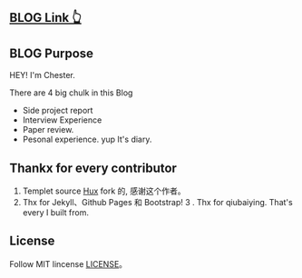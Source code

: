 


 


## [BLOG Link 👆](https://chesterhsieh.github.io/)

## BLOG Purpose

HEY! I'm Chester. 


There are 4 big chulk in this Blog
- Side project report
- Interview Experience
- Paper review.
- Pesonal experience. yup It's diary.


## Thankx for every contributor

1. Templet source [Hux](https://github.com/Huxpro/huxpro.github.io) fork 的, 感谢这个作者。 
2. Thx for Jekyll、Github Pages 和 Bootstrap!
3 . Thx for qiubaiying. That's every I built from.

## License

Follow MIT lincense [LICENSE](https://github.com/qiubaiying/qiubaiying.github.io/blob/master/LICENSE)。

